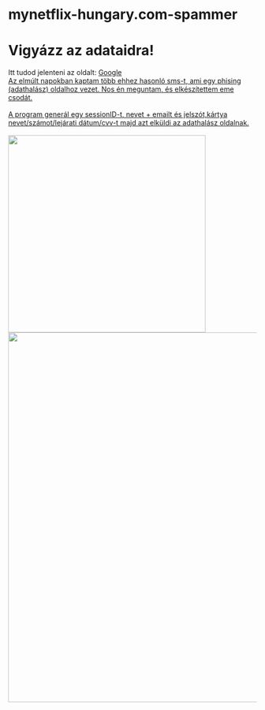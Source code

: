 # mynetflix-hungary.com-spammer
<h1>Vigyázz az adataidra!<br></h1>
Itt tudod jelenteni az oldalt:
<a href="https://safebrowsing.google.com/safebrowsing/report_phish/?hl=hu">Google<br>
Az elmúlt napokban kaptam több ehhez hasonló sms-t, ami egy phising (adathalász) oldalhoz vezet. Nos én meguntam, és elkészítettem eme csodát.
<br><br>A program generál egy sessionID-t, nevet + emailt és jelszót,kártya nevet/számot/lejárati dátum/cvv-t majd azt elküldi az adathalász oldalnak. <br><br>
<img src="https://user-images.githubusercontent.com/78733248/226207640-1d7d5bf9-8934-4bff-802a-926e408c60de.jpg" width="400"><br>
<img src="https://user-images.githubusercontent.com/78733248/226209145-a8fa7335-fb26-4d58-b258-32fbe9ef6579.png" width=750">
